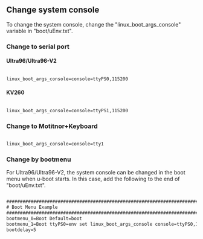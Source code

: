 ## Change system console

To change the system console, change the "linux_boot_args_console" variable in "boot/uEnv.txt".

### Change to serial port

#### Ultra96/Ultra96-V2

```text:boot/uEnv.txt

linux_boot_args_console=console=ttyPS0,115200

```

#### KV260

```text:boot/uEnv.txt

linux_boot_args_console=console=ttyPS1,115200

```

### Change to Motitnor+Keyboard

```text:boot/uEnv.txt

linux_boot_args_console=console=tty1

```

### Change by bootmenu

For Ultra96/Ultra96-V2, the system console can be changed in the boot menu when u-boot starts.
In this case, add the following to the end of "boot/uEnv.txt".

```text:boot/uEnv.txt

########################################################################
# Boot Menu Example
########################################################################
bootmenu_0=Boot Default=boot
bootmenu_1=Boot ttyPS0=env set linux_boot_args_console console=ttyPS0,115200 && boot
bootdelay=5

```
